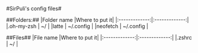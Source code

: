 #SirPuli's config files#
 
##Folders:##
|Folder name    |Where to put it|
|:-------------:|:-------------:|
|.oh-my-zsh     | ~/            |
|latte          | ~/.config     |
|neofetch       | ~/.config     |

##Files##
|File name      |Where to put it|
|:-------------:|:-------------:|
|.zshrc         | ~/            |
